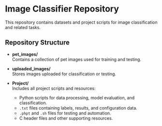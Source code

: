 # Image Classifier Repository

This repository contains datasets and project scripts for image classification and related tasks.

## Repository Structure

- **pet_images/**  
  Contains a collection of pet images used for training and testing.

- **uploaded_images/**  
  Stores images uploaded for classification or testing.

- **Project/**  
  Includes all project scripts and resources:
  - Python scripts for data processing, model evaluation, and classification.
  - `.txt` files containing labels, results, and configuration data.
  - `.phpt` and `.sh` files for testing and automation.
  - C header files and other supporting resources.
